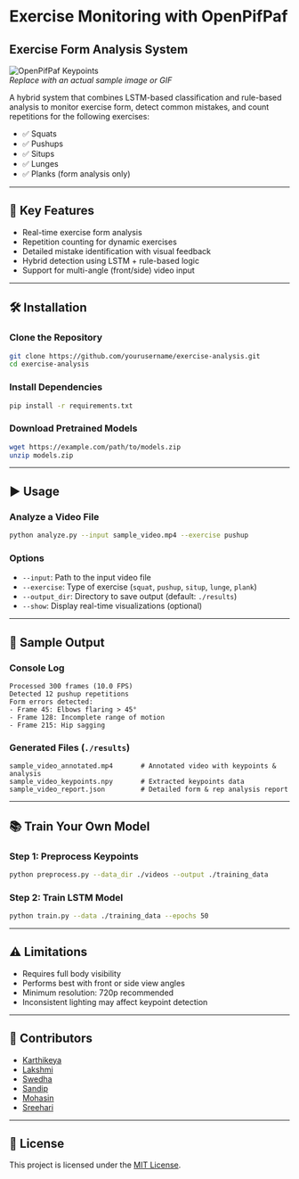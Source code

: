 # Exercise Monitoring with OpenPifPaf  
## Exercise Form Analysis System

![OpenPifPaf Keypoints](https://example.com/path/to/sample_keypoints_image.gif)  
*Replace with an actual sample image or GIF*

A hybrid system that combines LSTM-based classification and rule-based analysis to monitor exercise form, detect common mistakes, and count repetitions for the following exercises:

- ✅ Squats  
- ✅ Pushups  
- ✅ Situps  
- ✅ Lunges  
- ✅ Planks (form analysis only)

---

## 🚀 Key Features

- Real-time exercise form analysis  
- Repetition counting for dynamic exercises  
- Detailed mistake identification with visual feedback  
- Hybrid detection using LSTM + rule-based logic  
- Support for multi-angle (front/side) video input  

---

## 🛠️ Installation

### Clone the Repository
```bash
git clone https://github.com/yourusername/exercise-analysis.git
cd exercise-analysis
```

### Install Dependencies
```bash
pip install -r requirements.txt
```

### Download Pretrained Models
```bash
wget https://example.com/path/to/models.zip
unzip models.zip
```

---

## ▶️ Usage

### Analyze a Video File
```bash
python analyze.py --input sample_video.mp4 --exercise pushup
```

### Options
- `--input`: Path to the input video file  
- `--exercise`: Type of exercise (`squat`, `pushup`, `situp`, `lunge`, `plank`)  
- `--output_dir`: Directory to save output (default: `./results`)  
- `--show`: Display real-time visualizations (optional)

---

## 🧾 Sample Output

### Console Log
```
Processed 300 frames (10.0 FPS)
Detected 12 pushup repetitions
Form errors detected:
- Frame 45: Elbows flaring > 45°
- Frame 128: Incomplete range of motion
- Frame 215: Hip sagging
```

### Generated Files (`./results`)
```
sample_video_annotated.mp4       # Annotated video with keypoints & analysis
sample_video_keypoints.npy       # Extracted keypoints data
sample_video_report.json         # Detailed form & rep analysis report
```

---

## 📚 Train Your Own Model

### Step 1: Preprocess Keypoints
```bash
python preprocess.py --data_dir ./videos --output ./training_data
```

### Step 2: Train LSTM Model
```bash
python train.py --data ./training_data --epochs 50
```

---

## ⚠️ Limitations

- Requires full body visibility  
- Performs best with front or side view angles  
- Minimum resolution: 720p recommended  
- Inconsistent lighting may affect keypoint detection  

---

## 👥 Contributors

- [Karthikeya](https://github.com/karthikeyapranav)
- [Lakshmi](https://github.com/Lakshmits310)  
- [Swedha](https://github.com/swedhakumar)  
- [Sandip](https://github.com/sandipxeno)  
- [Mohasin](https://github.com/Mohasinasifck)  
- [Sreehari](https://github.com/Harryy17)  

---

## 📄 License

This project is licensed under the [MIT License](LICENSE.md).

